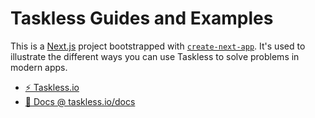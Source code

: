 # Taskless Guides and Examples

This is a [Next.js](https://nextjs.org/) project bootstrapped with [`create-next-app`](https://github.com/vercel/next.js/tree/canary/packages/create-next-app). It's used to illustrate the different ways you can use Taskless to solve problems in modern apps.

- [⚡ Taskless.io](https://taskless.io)
- [📖 Docs @ taskless.io/docs](https://taskless.io/docs)
